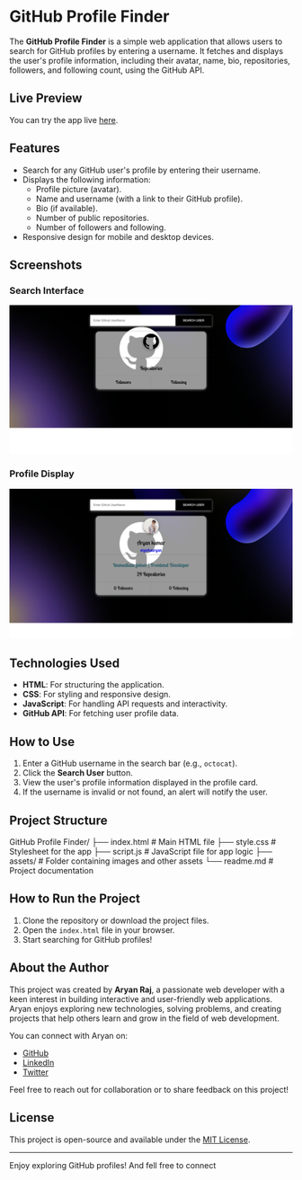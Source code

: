 # GitHub Profile Finder

The **GitHub Profile Finder** is a simple web application that allows users to search for GitHub profiles by entering a username. It fetches and displays the user's profile information, including their avatar, name, bio, repositories, followers, and following count, using the GitHub API.

## Live Preview

You can try the app live [here](https://github-profile-finder-seven-beta.vercel.app/).

## Features

- Search for any GitHub user's profile by entering their username.
- Displays the following information:
  - Profile picture (avatar).
  - Name and username (with a link to their GitHub profile).
  - Bio (if available).
  - Number of public repositories.
  - Number of followers and following.
- Responsive design for mobile and desktop devices.

## Screenshots

### Search Interface

![Search Interface](assets/Screenshot2.png)

### Profile Display

![Profile Display](assets/Screenshot.png)

## Technologies Used

- **HTML**: For structuring the application.
- **CSS**: For styling and responsive design.
- **JavaScript**: For handling API requests and interactivity.
- **GitHub API**: For fetching user profile data.

## How to Use

1. Enter a GitHub username in the search bar (e.g., `octocat`).
2. Click the **Search User** button.
3. View the user's profile information displayed in the profile card.
4. If the username is invalid or not found, an alert will notify the user.

## Project Structure

GitHub Profile Finder/ ├── index.html # Main HTML file ├── style.css # Stylesheet for the app ├── script.js # JavaScript file for app logic ├── assets/ # Folder containing images and other assets └── readme.md # Project documentation


## How to Run the Project

1. Clone the repository or download the project files.
2. Open the `index.html` file in your browser.
3. Start searching for GitHub profiles!

## About the Author

This project was created by **Aryan Raj**, a passionate web developer with a keen interest in building interactive and user-friendly web applications. Aryan enjoys exploring new technologies, solving problems, and creating projects that help others learn and grow in the field of web development.

You can connect with Aryan on:

- [GitHub](https://github.com/geeksaryan)  
- [LinkedIn](linkedin.com/in/aryan-kumar-220791278)  
- [Twitter](https://x.com/aryanraj7981)

Feel free to reach out for collaboration or to share feedback on this project!

## License

This project is open-source and available under the [MIT License](https://opensource.org/licenses/MIT).

---
Enjoy exploring GitHub profiles!
And fell free to connect 
